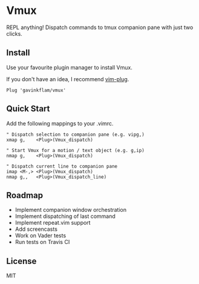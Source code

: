 # Vmux

REPL anything! Dispatch commands to tmux companion pane with just two clicks.

## Install

Use your favourite plugin manager to install Vmux.

If you don't have an idea, I recommend [vim-plug](https://github.com/junegunn/vim-plug).

```vim
Plug 'gavinkflam/vmux'
```

## Quick Start

Add the following mappings to your .vimrc.

```vim
" Dispatch selection to companion pane (e.g. vipg,)
xmap g,    <Plug>(Vmux_dispatch)

" Start Vmux for a motion / text object (e.g. g,ip)
nmap g,    <Plug>(Vmux_dispatch)

" Dispatch current line to companion pane
imap <M-,> <Plug>(Vmux_dispatch)
nmap g,,   <Plug>(Vmux_dispatch_line)
```

## Roadmap

- Implement companion window orchestration
- Implement dispatching of last command
- Implement repeat.vim support
- Add screencasts
- Work on Vader tests
- Run tests on Travis CI

## License

MIT
